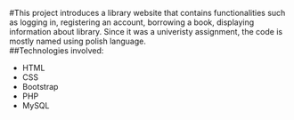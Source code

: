 #This project introduces a library website that contains functionalities such as logging in, registering an account, borrowing a book, displaying information about library. 
Since it was a univeristy assignment, the code is mostly named using polish language.  
##Technologies involved:
- HTML
- CSS
- Bootstrap
- PHP
- MySQL
